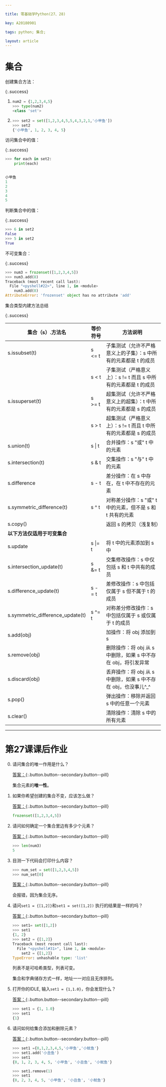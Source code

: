 ```yaml
---

title: 零基础学Python(27、28)

key: A20180901

tags: python; 集合;

layout: article
---
```


# 集合

<!--more-->

创建集合方法：

{:.success}

1. ```python
   num2 = {1,2,3,4,5}
   >>> type(num2)
   <class 'set'>
   ```

2. ```python
   >>> set2 = set([1,2,3,4,5,5,4,3,2,1,'小甲鱼'])
   >>> set2
   {'小甲鱼', 1, 2, 3, 4, 5}
   ```



访问集合中的值：

{:.success}

```python
>>> for each in set2:
	print(each)

	
小甲鱼
1
2
3
4
5
```



判断集合中的值：

{:.success}

```python
>>> 6 in set2
False
>>> 5 in set2
True
```



不可变集合：

{:.success}

```python
>>> num3 = frozenset([1,2,3,4,5])
>>> num3.add(8)
Traceback (most recent call last):
  File "<pyshell#22>", line 1, in <module>
    num3.add(8)
AttributeError: 'frozenset' object has no attribute 'add'
```



集合类型内建方法总结

{:.success}

  

| **集合（s）.方法名**             | **等价符号** | **方法说明**                                                 |
| -------------------------------- | ------------ | ------------------------------------------------------------ |
| s.issubset(t)                    | s <= t       | 子集测试（允许不严格意义上的子集）：s 中所有的元素都是 t 的成员 |
|                                  | s < t        | 子集测试（严格意义上）：s != t 而且 s 中所有的元素都是 t 的成员 |
| s.issuperset(t)                  | s >= t       | 超集测试（允许不严格意义上的超集）：t 中所有的元素都是 s 的成员 |
|                                  | s > t        | 超集测试（严格意义上）：s != t 而且 t 中所有的元素都是 s 的成员 |
| s.union(t)                       | s \| t       | 合并操作：s "或" t 中的元素                                  |
| s.intersection(t)                | s & t        | 交集操作：s "与" t 中的元素                                  |
| s.difference                     | s - t        | 差分操作：在 s 中存在，在 t 中不存在的元素                   |
| s.symmetric_difference(t)        | s ^ t        | 对称差分操作：s "或" t 中的元素，但不是 s 和 t 共有的元素    |
| s.copy()                         |              | 返回 s 的拷贝（浅复制）                                      |
| **以下方法仅适用于可变集合**     |              |                                                              |
| s.update                         | s \|= t      | 将 t 中的元素添加到 s 中                                     |
| s.intersection_update(t)         | s &= t       | 交集修改操作：s 中仅包括 s 和 t 中共有的成员                 |
| s.difference_update(t)           | s -= t       | 差修改操作：s 中包括仅属于 s 但不属于 t 的成员               |
| s.symmetric_difference_update(t) | s ^= t       | 对称差分修改操作：s 中包括仅属于 s 或仅属于 t 的成员         |
| s.add(obj)                       |              | 加操作：将 obj 添加到 s                                      |
| s.remove(obj)                    |              | 删除操作：将 obj 从 s 中删除，如果 s 中不存在 obj，将引发异常 |
| s.discard(obj)                   |              | 丢弃操作：将 obj 从 s 中删除，如果 s 中不存在 obj，也没事儿^_^ |
| s.pop()                          |              | 弹出操作：移除并返回 s 中的任意一个元素                      |
| s.clear()                        |              | 清除操作：清除 s 中的所有元素                                |

------

# 第27课课后作业

0. 请问集合的唯一作用是什么？

   [答案：](#){:.button.button--secondary.button--pill}

   集合元素的**唯一性**。

1. 如果你希望创建的集合不变，应该怎么做？

   [答案：](#){:.button.button--secondary.button--pill}

   ```python
   frozenset([1,2,3,4,5])
   ```

2. 请问如何确定一个集合里边有多少个元素？

   [答案：](#){:.button.button--secondary.button--pill}

   ```python
   >>> len(num3)
   5
   ```

3. 目测一下代码会打印什么内容？



   ```python
   >>> num_set = set([1,2,3,4,5])
   >>> num_set[0]
   ```

   [答案：](#){:.button.button--secondary.button--pill}

   会报错，因为集合无序。

4. 请问`set1 = {[1,2]}`和`set1 = set([1,2])`  执行的结果是一样的吗？

   [答案：](#){:.button.button--secondary.button--pill}

   ```python
   >>> set1= set([1,2])
   >>> set1
   {1, 2}
   >>> set2 = {[1,2]}
   Traceback (most recent call last):
     File "<pyshell#31>", line 1, in <module>
       set2 = {[1,2]}
   TypeError: unhashable type: 'list'
   ```

   列表不是可哈希类型，列表可变。

   集合和字典储存方式一样，地址一一对应且无序排列。

5. 打开你的IDLE, 输入`set1 = {1,1.0}`，你会发现什么？

   [答案：](#){:.button.button--secondary.button--pill}

   ```python
   >>> set1 = {1, 1.0}
   >>> set1
   {1}
   ```

6. 请问如何给集合添加和删除元素？

   [答案：](#){:.button.button--secondary.button--pill}

   ```python
   >>> set1 ={0,1,2,3,4,5,'小甲鱼','小鱿鱼'}
   >>> set1.add('小丑鱼')
   >>> set1
   {0, 1, 2, 3, 4, 5, '小甲鱼', '小丑鱼', '小鱿鱼'}
   
   >>> set1.remove(1)
   >>> set1
   {0, 2, 3, 4, 5, '小甲鱼', '小丑鱼', '小鱿鱼'}
   ```
